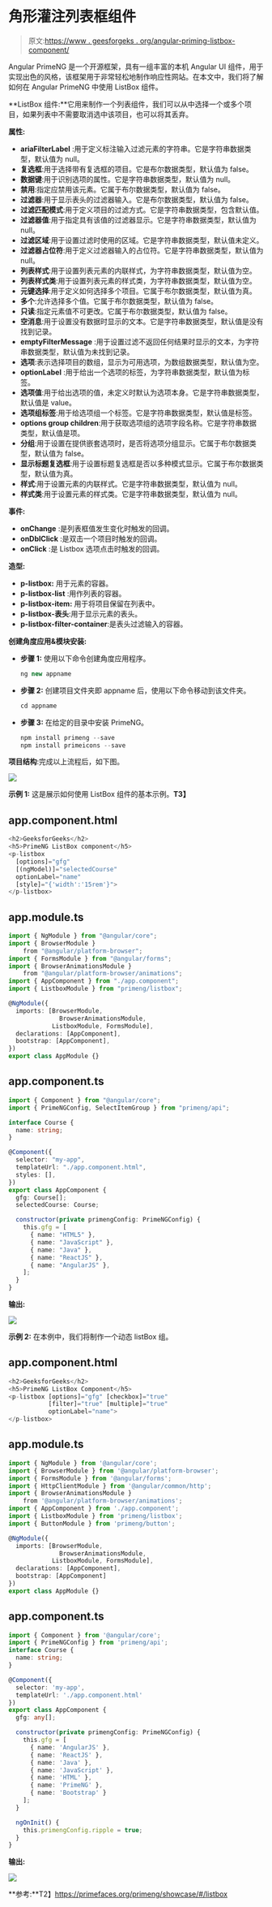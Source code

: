 # 角形灌注列表框组件

> 原文:[https://www . geesforgeks . org/angular-priming-listbox-component/](https://www.geeksforgeeks.org/angular-primeng-listbox-component/)

Angular PrimeNG 是一个开源框架，具有一组丰富的本机 Angular UI 组件，用于实现出色的风格，该框架用于非常轻松地制作响应性网站。在本文中，我们将了解如何在 Angular PrimeNG 中使用 ListBox 组件。

**ListBox 组件:**它用来制作一个列表组件，我们可以从中选择一个或多个项目，如果列表中不需要取消选中该项目，也可以将其丢弃。

**属性:**

*   **ariaFilterLabel** :用于定义标注输入过滤元素的字符串。它是字符串数据类型，默认值为 null。
*   **复选框**:用于选择带有复选框的项目。它是布尔数据类型，默认值为 false。
*   **数据键**:用于识别选项的属性。它是字符串数据类型，默认值为 null。
*   **禁用**:指定应禁用该元素。它属于布尔数据类型，默认值为 false。
*   **过滤器**:用于显示表头的过滤器输入。它是布尔数据类型，默认值为 false。
*   **过滤匹配模式**:用于定义项目的过滤方式。它是字符串数据类型，包含默认值。
*   **过滤器值**:用于指定具有该值的过滤器显示。它是字符串数据类型，默认值为 null。
*   **过滤区域**:用于设置过滤时使用的区域。它是字符串数据类型，默认值未定义。
*   **过滤器占位符**:用于定义过滤器输入的占位符。它是字符串数据类型，默认值为 null。
*   **列表样式**:用于设置列表元素的内联样式，为字符串数据类型，默认值为空。
*   **列表样式类**:用于设置列表元素的样式类，为字符串数据类型，默认值为空。
*   **元键选择**:用于定义如何选择多个项目。它属于布尔数据类型，默认值为真。
*   **多个**:允许选择多个值。它属于布尔数据类型，默认值为 false。
*   **只读**:指定元素值不可更改。它属于布尔数据类型，默认值为 false。
*   **空消息**:用于设置没有数据时显示的文本。它是字符串数据类型，默认值是没有找到记录。
*   **emptyFilterMessage** :用于设置过滤不返回任何结果时显示的文本，为字符串数据类型，默认值为未找到记录。
*   **选项**:表示选择项目的数组，显示为可用选项，为数组数据类型，默认值为空。
*   **optionLabel** :用于给出一个选项的标签，为字符串数据类型，默认值为标签。
*   **选项值**:用于给出选项的值，未定义时默认为选项本身。它是字符串数据类型，默认值是 value。
*   **选项组标签**:用于给选项组一个标签。它是字符串数据类型，默认值是标签。
*   **options group children**:用于获取选项组的选项字段名称。它是字符串数据类型，默认值是项。
*   **分组**:用于设置在提供嵌套选项时，是否将选项分组显示。它属于布尔数据类型，默认值为 false。
*   **显示标题复选框**:用于设置标题复选框是否以多种模式显示。它属于布尔数据类型，默认值为真。
*   **样式**:用于设置元素的内联样式。它是字符串数据类型，默认值为 null。
*   **样式类**:用于设置元素的样式类。它是字符串数据类型，默认值为 null。

**事件:**

*   **onChange** :是列表框值发生变化时触发的回调。
*   **onDblClick** :是双击一个项目时触发的回调。
*   **onClick** :是 Listbox 选项点击时触发的回调。

**造型:**

*   **p-listbox:** 用于元素的容器。
*   **p-listbox-list** :用作列表的容器。
*   **p-listbox-item:** 用于将项目保留在列表中。
*   **p-listbox-表头**:用于显示元素的表头。
*   **p-listbox-filter-container**:是表头过滤输入的容器。

**创建角度应用&模块安装:**

*   **步骤 1:** 使用以下命令创建角度应用程序。

    ```ts
    ng new appname
    ```

*   **步骤 2:** 创建项目文件夹即 appname 后，使用以下命令移动到该文件夹。

    ```ts
    cd appname
    ```

*   **步骤 3:** 在给定的目录中安装 PrimeNG。

    ```ts
    npm install primeng --save
    npm install primeicons --save
    ```

**项目结构**:完成以上流程后，如下图。

![](img/6e2ac1499ceea2e58d3439c1f9f0d39a.png)

**示例 1:** 这是展示如何使用 ListBox 组件的基本示例。**T3】**

## app.component.html

```ts
<h2>GeeksforGeeks</h2>
<h5>PrimeNG ListBox component</h5>
<p-listbox
  [options]="gfg"
  [(ngModel)]="selectedCourse"
  optionLabel="name"
  [style]="{'width':'15rem'}">
</p-listbox>
```

## app.module.ts

```ts
import { NgModule } from "@angular/core";
import { BrowserModule } 
    from "@angular/platform-browser";
import { FormsModule } from "@angular/forms";
import { BrowserAnimationsModule } 
    from "@angular/platform-browser/animations";
import { AppComponent } from "./app.component";
import { ListboxModule } from "primeng/listbox";

@NgModule({
  imports: [BrowserModule, 
              BrowserAnimationsModule, 
            ListboxModule, FormsModule],
  declarations: [AppComponent],
  bootstrap: [AppComponent],
})
export class AppModule {}
```

## app.component.ts

```ts
import { Component } from "@angular/core";
import { PrimeNGConfig, SelectItemGroup } from "primeng/api";

interface Course {
  name: string;
}

@Component({
  selector: "my-app",
  templateUrl: "./app.component.html",
  styles: [],
})
export class AppComponent {
  gfg: Course[];
  selectedCourse: Course;

  constructor(private primengConfig: PrimeNGConfig) {
    this.gfg = [
      { name: "HTML5" },
      { name: "JavaScript" },
      { name: "Java" },
      { name: "ReactJS" },
      { name: "AngularJS" },
    ];
  }
}
```

**输出:**

![](img/5f5697f425debd3250eca36a1441b90c.png)

**示例 2:** 在本例中，我们将制作一个动态 listBox 组。

## app.component.html

```ts
<h2>GeeksforGeeks</h2>
<h5>PrimeNG ListBox Component</h5>
<p-listbox [options]="gfg" [checkbox]="true" 
           [filter]="true" [multiple]="true" 
           optionLabel="name">
</p-listbox>
```

## app.module.ts

```ts
import { NgModule } from '@angular/core';
import { BrowserModule } from '@angular/platform-browser';
import { FormsModule } from '@angular/forms';
import { HttpClientModule } from '@angular/common/http';
import { BrowserAnimationsModule } 
    from '@angular/platform-browser/animations';
import { AppComponent } from './app.component';
import { ListboxModule } from 'primeng/listbox';
import { ButtonModule } from 'primeng/button';

@NgModule({
  imports: [BrowserModule, 
              BrowserAnimationsModule, 
            ListboxModule, FormsModule],
  declarations: [AppComponent],
  bootstrap: [AppComponent]
})
export class AppModule {}
```

## app.component.ts

```ts
import { Component } from '@angular/core';
import { PrimeNGConfig } from 'primeng/api';
interface Course {
  name: string;
}

@Component({
  selector: 'my-app',
  templateUrl: './app.component.html'
})
export class AppComponent {
  gfg: any[];

  constructor(private primengConfig: PrimeNGConfig) {
    this.gfg = [
      { name: 'AngularJS' },
      { name: 'ReactJS' },
      { name: 'Java' },
      { name: 'JavaScript' },
      { name: 'HTML' },
      { name: 'PrimeNG' },
      { name: 'Bootstrap' }
    ];
  }

  ngOnInit() {
    this.primengConfig.ripple = true;
  }
}
```

**输出:**

![](img/7a06ca44b60fe09f8b3210bce31328a2.png)

**参考:**T2】https://primefaces.org/primeng/showcase/#/listbox